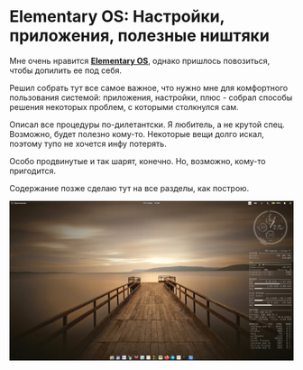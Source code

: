 # Elementary OS: Настройки, приложения, полезные ништяки

Мне очень нравится [**Elementary OS**](https://elementary.io), однако пришлось повозиться, чтобы допилить ее под себя.

Решил собрать тут все самое важное, что нужно мне для комфортного пользования системой: приложения, настройки, плюс - собрал способы решения некоторых проблем, с которыми столкнулся сам.

Описал все процедуры по-дилетантски. Я любитель, а не крутой спец. Возможно, будет полезно кому-то. Некоторые вещи долго искал, поэтому тупо не хочется инфу потерять.

Особо продвинутые и так шарят, конечно. Но, возможно, кому-то пригодится.

Содержание позже сделаю тут на все разделы, как построю.

![elementary-desktop](https://github.com/ded-ared/eos-all-about/blob/main/images/elementary-desktop.png "Elementary-desktop")

